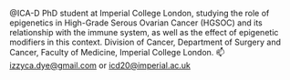 @ICA-D
PhD student at Imperial College London, studying the role of epigenetics in High-Grade Serous Ovarian Cancer (HGSOC) and its relationship with the immune system, as well as the effect of epigenetic modifiers in this context.
Division of Cancer, Department of Surgery and Cancer, Faculty of Medicine, Imperial College London.
📫 izzyca.dye@gmail.com or icd20@imperial.ac.uk
